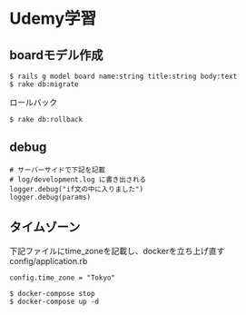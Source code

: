 # Udemy学習

## boardモデル作成

```angular2html
$ rails g model board name:string title:string body:text
$ rake db:migrate
```

ロールバック
```angular2html
$ rake db:rollback
```

## debug

```デバッグ
# サーバーサイドで下記を記載
# log/development.log に書き出される
logger.debug("if文の中に入りました")
logger.debug(params)
```

## タイムゾーン

下記ファイルにtime_zoneを記載し、dockerを立ち上げ直す
config/application.rb
```angular2html
config.time_zone = "Tokyo"
```

```angular2html
$ docker-compose stop
$ docker-compose up -d
```